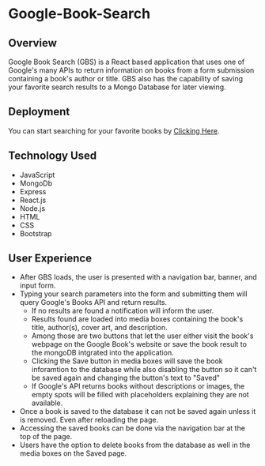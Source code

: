 # Google-Book-Search

## Overview

Google Book Search (GBS) is a React based application that uses one of Google's many APIs to return information on books from a form submission containing a book's author or title. GBS also has the capability of saving your favorite search results to a Mongo Database for later viewing.

## Deployment

You can start searching for your favorite books by [Clicking Here](https://kamberos-gbook-search.herokuapp.com/).

## Technology Used
- JavaScript
- MongoDb
- Express
- React.js
- Node.js
- HTML
- CSS
- Bootstrap

## User Experience

 - After GBS loads, the user is presented with a navigation bar, banner, and input form. 
  - Typing your search parameters into the form and submitting them will query Google's Books API and return results. 
    - If no results are found a notification will inform the user. 
    - Results found are loaded into media boxes containing the book's title, author(s), cover art, and description. 
    - Among those are two buttons that let the user either visit the book's webpage on the Google Book's website or save the book result to the mongoDB intgrated into the application.
    - Clicking the Save button in media boxes will save the book inforamtion to the database while also disabling the button so it can't be saved again and changing the button's text to "Saved"
     - If Google's API returns books without descriptions or images, the empty spots will be filled with placeholders explaining they are not available.
 - Once a book is saved to the database it can not be saved again unless it is removed. Even after reloading the page.
 - Accessing the saved books can be done via the navigation bar at the top of the page.
 - Users have the option to delete books from the database as well in the media boxes on the Saved page.
